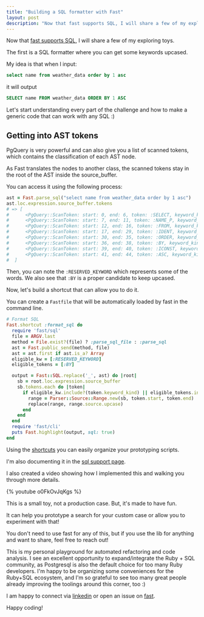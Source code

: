 ```yaml
---
title: "Building a SQL formatter with Fast"
layout: post
description: "Now that fast supports SQL, I will share a few of my exploring toys."
---
```

Now that [fast supports SQL](/fast-supports-sql), I will share a few of my exploring toys.

The first is a SQL formatter where you can get some keywords upcased.

My idea is that when I input:

```sql
select name from weather_data order by 1 asc
```

it will output

```sql
SELECT name FROM weather_data ORDER BY 1 ASC
```

Let's start understanding every part of the challenge and how to make a generic code that can work with any SQL :)

## Getting into AST tokens

PgQuery is very powerful and can also give you a list of scanned tokens, which contains the classification of each AST node.

As Fast translates the nodes to another class, the scanned tokens stay in the root of the AST inside the source_buffer.

You can access it using the following process:

```ruby
ast = Fast.parse_sql("select name from weather_data order by 1 asc")
ast.loc.expression.source_buffer.tokens
# => [
#      <PgQuery::ScanToken: start: 0, end: 6, token: :SELECT, keyword_kind: :RESERVED_KEYWORD>,
#      <PgQuery::ScanToken: start: 7, end: 11, token: :NAME_P, keyword_kind: :UNRESERVED_KEYWORD>,
#      <PgQuery::ScanToken: start: 12, end: 16, token: :FROM, keyword_kind: :RESERVED_KEYWORD>,
#      <PgQuery::ScanToken: start: 17, end: 29, token: :IDENT, keyword_kind: :NO_KEYWORD>,
#      <PgQuery::ScanToken: start: 30, end: 35, token: :ORDER, keyword_kind: :RESERVED_KEYWORD>,
#      <PgQuery::ScanToken: start: 36, end: 38, token: :BY, keyword_kind: :UNRESERVED_KEYWORD>,
#      <PgQuery::ScanToken: start: 39, end: 40, token: :ICONST, keyword_kind: :NO_KEYWORD>,
#      <PgQuery::ScanToken: start: 41, end: 44, token: :ASC, keyword_kind: :RESERVED_KEYWORD>
#  ]
```

Then, you can note the `:RESERVED_KEYWORD` which represents some of the words.
We also see that `:BY` is a proper candidate to keep upcased.

Now, let's build a shortcut that can allow you to do it.

You can create a `Fastfile` that will be automatically loaded by fast in the
command line.

```ruby
# Format SQL
Fast.shortcut :format_sql do
  require 'fast/sql'
  file = ARGV.last
  method = File.exist?(file) ? :parse_sql_file : :parse_sql
  ast = Fast.public_send(method, file)
  ast = ast.first if ast.is_a? Array
  eligible_kw = [:RESERVED_KEYWORD]
  eligible_tokens = [:BY]

  output = Fast::SQL.replace('_', ast) do |root|
    sb = root.loc.expression.source_buffer
    sb.tokens.each do |token|
      if eligible_kw.include?(token.keyword_kind) || eligible_tokens.include?(token.token)
        range = Parser::Source::Range.new(sb, token.start, token.end)
        replace(range, range.source.upcase)
      end
    end
  end
  require 'fast/cli'
  puts Fast.highlight(output, sql: true)
end
```

Using the [shortcuts](https://jonatas.github.io/fast/shortcuts/) you can easily
organize your prototyping scripts.

I'm also documenting it in the [sql support page](https://jonatas.github.io/fast/sql-support/#format-sql).

I also created a video showing how I implemented  this and walking you through
more details.

{% youtube o0FkOvJqKgs %}

This is a small toy, not a production case. But, it's made to have fun.

It can help you prototype a search for your custom case or allow you to experiment with that!

You don't need to use fast for any of this, but if you use the lib for anything and want to share, feel free to reach out!

This is my personal playground for automated refactoring and code analysis. I see an excellent opportunity to expand/integrate the Ruby + SQL community, as Postgresql is also the default choice for too many Ruby developers. I'm happy to be organizing some conveniences for the Ruby+SQL ecosystem, and I'm so grateful to see too many great people already improving the toolings around this corner, too :)

I am happy to connect via [linkedin][lkdn] or open an issue on [fast][fast].

Happy coding!

[lkdn]: https://www.linkedin.com/in/jonatasdp
[fast]: https://github.com/jonatas/fast
[docs]: https://jonatas.github.io/fast/sql-support/
